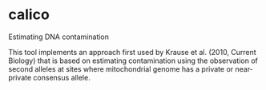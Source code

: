 # calico
Estimating DNA contamination

This tool implements an approach first used by Krause et al. (2010, Current Biology) that is based on estimating contamination using the observation of second alleles at sites where mitochondrial genome has a private or near-private consensus allele.

